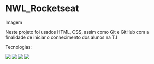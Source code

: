 # NWL_Rocketseat

Imagem

Neste projeto foi usados HTML, CSS, assim como Git e GitHub com a finalidade de iniciar o conhecimento dos alunos na T.I

Tecnologias:

<img src ="https://img.shields.io/badge/HTML5-E34F26?style=for-the-badge&logo=html5&logoColor=white" > <img src="https://img.shields.io/badge/CSS3-1572B6?style=for-the-badge&logo=css3&logoColor=white" > <img src="https://img.shields.io/badge/GitHub-100000?style=for-the-badge&logo=github&logoColor=white" > <img src="https://img.shields.io/badge/GIT-E44C30?style=for-the-badge&logo=git&logoColor=white" >
